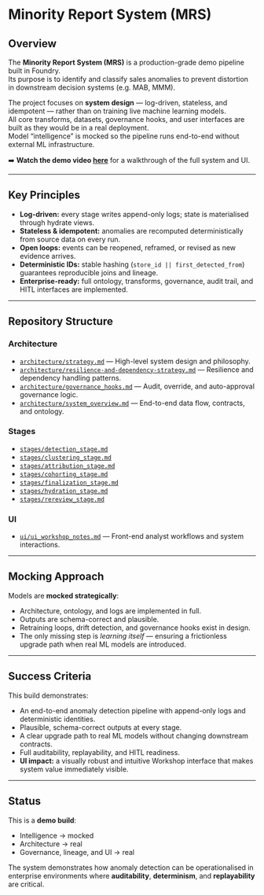 # Minority Report System (MRS)

## Overview
The **Minority Report System (MRS)** is a production-grade demo pipeline built in Foundry.  
Its purpose is to identify and classify sales anomalies to prevent distortion in downstream decision systems (e.g. MAB, MMM).  

The project focuses on **system design** — log-driven, stateless, and idempotent — rather than on training live machine learning models.  
All core transforms, datasets, governance hooks, and user interfaces are built as they would be in a real deployment.  
Model “intelligence” is mocked so the pipeline runs end-to-end without external ML infrastructure.

➡️ **Watch the demo video [here](INSERT-LINK)** for a walkthrough of the full system and UI.

---

## Key Principles
- **Log-driven:** every stage writes append-only logs; state is materialised through hydrate views.  
- **Stateless & idempotent:** anomalies are recomputed deterministically from source data on every run.  
- **Open loops:** events can be reopened, reframed, or revised as new evidence arrives.  
- **Deterministic IDs:** stable hashing (`store_id || first_detected_from`) guarantees reproducible joins and lineage.  
- **Enterprise-ready:** full ontology, transforms, governance, audit trail, and HITL interfaces are implemented.

---

## Repository Structure

### Architecture
- [`architecture/strategy.md`](./architecture/strategy.md) — High-level system design and philosophy.  
- [`architecture/resilience-and-dependency-strategy.md`](./architecture/resilience-and-dependency-strategy.md) — Resilience and dependency handling patterns.  
- [`architecture/governance_hooks.md`](./architecture/governance_hooks.md) — Audit, override, and auto-approval governance logic.  
- [`architecture/system_overview.md`](./architecture/system_overview.md) — End-to-end data flow, contracts, and ontology.  

### Stages
- [`stages/detection_stage.md`](./stages/detection_stage.md)  
- [`stages/clustering_stage.md`](./stages/clustering_stage.md)  
- [`stages/attribution_stage.md`](./stages/attribution_stage.md)  
- [`stages/cohorting_stage.md`](./stages/cohorting_stage.md)  
- [`stages/finalization_stage.md`](./stages/finalization_stage.md)  
- [`stages/hydration_stage.md`](./stages/hydration_stage.md)  
- [`stages/rereview_stage.md`](./stages/rereview_stage.md)  

### UI
- [`ui/ui_workshop_notes.md`](./ui/ui_workshop_notes.md) — Front-end analyst workflows and system interactions.

---

## Mocking Approach
Models are **mocked strategically**:
- Architecture, ontology, and logs are implemented in full.  
- Outputs are schema-correct and plausible.  
- Retraining loops, drift detection, and governance hooks exist in design.  
- The only missing step is *learning itself* — ensuring a frictionless upgrade path when real ML models are introduced.

---

## Success Criteria
This build demonstrates:
- An end-to-end anomaly detection pipeline with append-only logs and deterministic identities.  
- Plausible, schema-correct outputs at every stage.  
- A clear upgrade path to real ML models without changing downstream contracts.  
- Full auditability, replayability, and HITL readiness.  
- **UI impact:** a visually robust and intuitive Workshop interface that makes system value immediately visible.

---

## Status
This is a **demo build**:  
- Intelligence → mocked  
- Architecture → real  
- Governance, lineage, and UI → real  

The system demonstrates how anomaly detection can be operationalised in enterprise environments where **auditability**, **determinism**, and **replayability** are critical.
